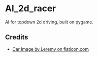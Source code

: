 # AI_2d_racer
AI for topdown 2d driving, built on pygame.

## Credits
- [Car Image by Leremy on flaticon.com](https://www.flaticon.com/free-icons/top)